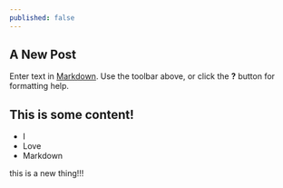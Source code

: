 ```yaml
---
published: false
---
```

## A New Post

Enter text in [Markdown](http://daringfireball.net/projects/markdown/). Use the toolbar above, or click the **?** button for formatting help.

## This is some content! 

* I 
* Love 
* Markdown

this is a new thing!!!
